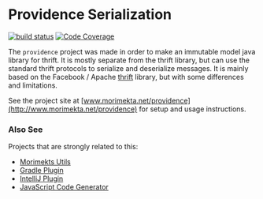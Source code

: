 Providence Serialization 
========================

[![build status](https://travis-ci.org/morimekta/providence.svg?branch=master)](https://travis-ci.org/morimekta/providence)
[![Code Coverage](https://img.shields.io/codecov/c/github/morimekta/providence.svg)](https://codecov.io/github/morimekta/providence?branch=master)

The `providence` project was made in order to make an immutable model java
library for thrift. It is mostly separate from the thrift library, but can use
the standard thrift protocols to serialize and deserialize messages. It is mainly
based on the Facebook / Apache [thrift](https://thrift.apache.org/) library,
but with some differences and limitations.

See the project site at [www.morimekta.net/providence](http://www.morimekta.net/providence)
for setup and usage instructions.

### Also See

Projects that are strongly related to this:

- [Morimekts Utils](https://github.com/morimekta/utils)
- [Gradle Plugin](https://github.com/morimekta/providence-gradle-plugin)
- [IntelliJ Plugin](https://github.com/morimekta/providence-idea-plugin)
- [JavaScript Code Generator](https://github.com/morimekta/providence-js)